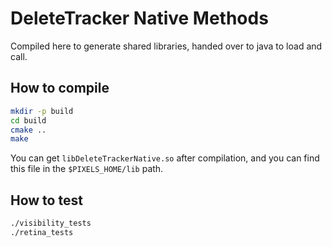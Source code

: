 # DeleteTracker Native Methods

Compiled here to generate shared libraries, handed over to java to load and call.

## How to compile

```bash
mkdir -p build
cd build
cmake ..
make
```

You can get `libDeleteTrackerNative.so` after compilation, and you can find this file in the `$PIXELS_HOME/lib` path.

## How to test

```bash
./visibility_tests
./retina_tests
```
